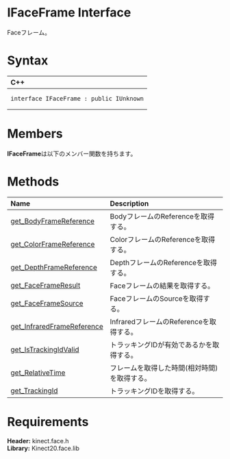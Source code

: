 IFaceFrame Interface  
====================  

Faceフレーム。 <span id="syntaxSection"></span>

Syntax  
======  

<table>
<colgroup>
<col width="100%" />
</colgroup>
<thead>
<tr class="header">
<th align="left">C++</th>
</tr>
</thead>
<tbody>
<tr class="odd">
<td align="left"><pre><code>interface IFaceFrame : public IUnknown</code></pre></td>
</tr>
</tbody>
</table>

<span id="classMembersSection"></span>

Members  
=======  

**IFaceFrame**は以下のメンバー関数を持ちます。  

<span id="publicmethodsSection"></span>

Methods  
=======  

<table>
<colgroup>
<col width="30%" />
<col width="60%" />
</colgroup>
<thead>
<tr class="header">
<th align="left">Name</th>
<th align="left">Description</th>
</tr>
</thead>
<tbody>
<tr class="odd">
<td align="left"><a href="IFaceFrame_Interface/Methods/get_BodyFrameReference.md">get_BodyFrameReference</a></td>
<td align="left">BodyフレームのReferenceを取得する。</td>
</tr>
<tr class="even">
<td align="left"><a href="IFaceFrame_Interface/Methods/get_ColorFrameReference.md">get_ColorFrameReference</a></td>
<td align="left">ColorフレームのReferenceを取得する。</td>
</tr>
<tr class="odd">
<td align="left"><a href="IFaceFrame_Interface/Methods/get_DepthFrameReference.md">get_DepthFrameReference</a></td>
<td align="left">DepthフレームのReferenceを取得する。</td>
</tr>
<tr class="even">
<td align="left"><a href="IFaceFrame_Interface/Methods/get_FaceFrameResult_Method.md">get_FaceFrameResult</a></td>
<td align="left">Faceフレームの結果を取得する。</td>
</tr>
<tr class="odd">
<td align="left"><a href="IFaceFrame_Interface/Methods/get_FaceFrameSource_Method.md">get_FaceFrameSource</a></td>
<td align="left">FaceフレームのSourceを取得する。</td>
</tr>
<tr class="even">
<td align="left"><a href="IFaceFrame_Interface/Methods/get_InfraredFrameReference.md">get_InfraredFrameReference</a></td>
<td align="left">InfraredフレームのReferenceを取得する。</td>
</tr>
<tr class="odd">
<td align="left"><a href="IFaceFrame_Interface/Methods/get_IsTrackingIdValid_Method.md">get_IsTrackingIdValid</a></td>
<td align="left">トラッキングIDが有効であるかを取得する。</td>
</tr>
<tr class="even">
<td align="left"><a href="IFaceFrame_Interface/Methods/get_RelativeTime_Method.md">get_RelativeTime</a></td>
<td align="left">フレームを取得した時間(相対時間)を取得する。</td>
</tr>
<tr class="odd">
<td align="left"><a href="IFaceFrame_Interface/Methods/get_TrackingId_Method.md">get_TrackingId</a></td>
<td align="left">トラッキングIDを取得する。</td>
</tr>
</tbody>
</table>

<span id="requirements"></span>

Requirements  
============  

**Header:** kinect.face.h  
**Library:** Kinect20.face.lib  



<!--Please do not edit the data in the comment block below.-->
<!--
TOCTitle : IFaceFrame Interface
RLTitle : IFaceFrame Interface
KeywordK : IFaceFrame interface, about
HelpPriority : 2
TopicType : apiref
KeywordF : IFaceFrame
KeywordF : Microsoft.Kinect.face.IFaceFrame
KeywordA : T:Microsoft.Kinect.face.IFaceFrame
AssetID : T:Microsoft.Kinect.face.IFaceFrame
Locale : en-us
CommunityContent : 1
APIType : Managed
APILocation : 
APIName : Microsoft.Kinect.face.IFaceFrame
TargetOS : Windows
TopicType : kbSyntax
DevLang : C++
DocSet : K4Wv2
ProjType : K4Wv2Proj
Technology : Kinect for Windows
Product : Kinect for Windows SDK v2
productversion : 20
-->
